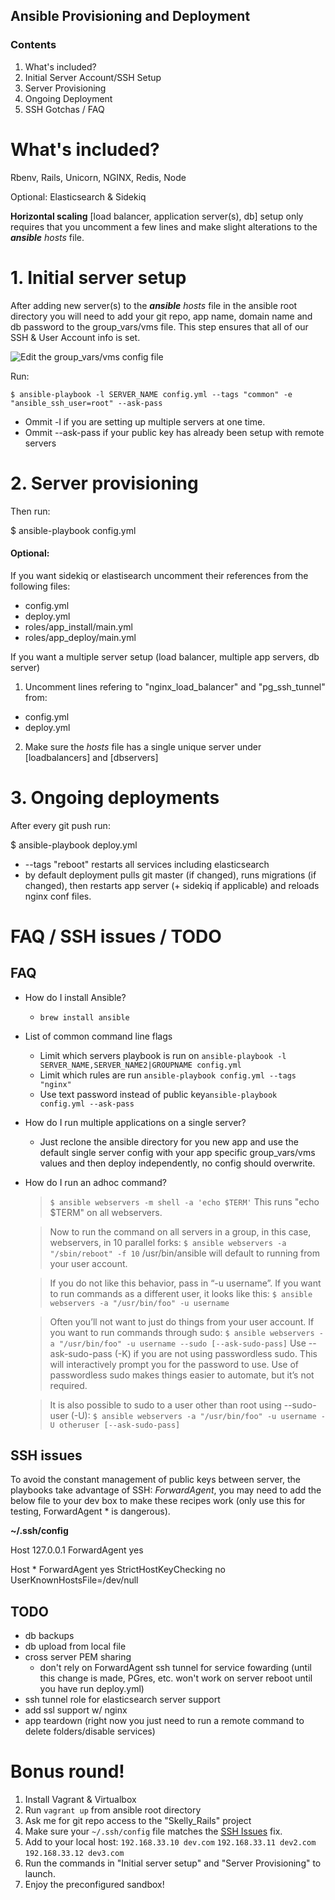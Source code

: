 ## Ansible Provisioning and Deployment
### Contents
1. What's included?
1. Initial Server Account/SSH Setup
2. Server Provisioning
3. Ongoing Deployment
4. SSH Gotchas / FAQ

# What's included?
Rbenv, Rails, Unicorn, NGINX, Redis, Node

Optional: Elasticsearch & Sidekiq

**Horizontal scaling** [load balancer, application server(s), db] setup only requires that you uncomment a few lines and make slight alterations to the ***ansible*** *hosts* file.

# 1. Initial server setup

After adding new server(s) to the ***ansible*** *hosts* file in the ansible root directory you will need to add your git repo, app name, domain name and db password to the group_vars/vms file. This step ensures that all of our SSH & User Account info is set.

![Edit the group_vars/vms config file](https://www.evernote.com/shard/s293/sh/2421f85b-8027-4520-af10-e290e7b9d581/56430a58ad379b1f10860165e0b0c8b8/res/c7cee372-23a3-41ef-be7a-0d995abe7ce7/skitch.png?resizeSmall&width=832)

Run:

`$ ansible-playbook -l SERVER_NAME config.yml --tags "common" -e "ansible_ssh_user=root" --ask-pass`
* Ommit -l if you are setting up multiple servers at one time.
* Ommit --ask-pass if your public key has already been setup with remote servers

# 2. Server provisioning

Then run:

  $ ansible-playbook config.yml
  
#### Optional:  
If you want sidekiq or elastisearch  uncomment their references from the following files:
- config.yml
- deploy.yml
- roles/app_install/main.yml
- roles/app_deploy/main.yml

If you want a multiple server setup (load balancer, multiple app servers, db server) 

1. Uncomment lines refering to "nginx\_load\_balancer" and "pg\_ssh\_tunnel" from:
  - config.yml
  - deploy.yml
2. Make sure the *hosts* file has a single unique server under [loadbalancers] and [dbservers]



# 3. Ongoing deployments
After every git push run:

  $ ansible-playbook deploy.yml

- --tags "reboot" restarts all services including elasticsearch
- by default deployment pulls git master (if changed), runs migrations (if changed), then restarts app server (+ sidekiq if applicable) and reloads nginx conf files.


# FAQ / SSH issues / TODO
## FAQ
- How do I install Ansible?
  - `brew install ansible`
- List of common command line flags
  - Limit which servers playbook is run on `ansible-playbook -l SERVER_NAME,SERVER_NAME2|GROUPNAME config.yml`
  - Limit which rules are run `ansible-playbook config.yml --tags "nginx"`
  - Use text password instead of public key`ansible-playbook config.yml --ask-pass`
- How do I run multiple applications on a single server?
  - Just reclone the ansible directory for you new app and use the default single server config with your app specific group_vars/vms values and then deploy independently, no config should overwrite.
- How do I run an adhoc command? 

  >`$ ansible webservers -m shell -a 'echo $TERM'` This runs "echo $TERM" on all webservers.

  > Now to run the command on all servers in a group, in this case, webservers, in 10 parallel forks:
  > `$ ansible webservers -a "/sbin/reboot" -f 10`
  > /usr/bin/ansible will default to running from your user account. 
  
  > If you do not like this behavior, pass in “-u username”. If you want to run commands as a different user, it looks like this:
  > `$ ansible webservers -a "/usr/bin/foo" -u username`
  
  > Often you’ll not want to just do things from your user account. If you want to run commands through sudo:
  > `$ ansible webservers -a "/usr/bin/foo" -u username --sudo [--ask-sudo-pass]`
  > Use --ask-sudo-pass (-K) if you are not using passwordless sudo. This will interactively prompt you for the password to use. Use of passwordless sudo makes things easier to automate, but it’s not required.

  > It is also possible to sudo to a user other than root using --sudo-user (-U):
  > `$ ansible webservers -a "/usr/bin/foo" -u username -U otheruser [--ask-sudo-pass]`

<a name="sshissues"></a>

## SSH issues
To avoid the constant management of public keys between server, the playbooks take advantage of SSH: *ForwardAgent*, you may need to add the below file to your dev box to make these recipes work (only use this for testing, ForwardAgent * is dangerous).

**~/.ssh/config**  

  Host 127.0.0.1
    ForwardAgent yes

  Host *
    ForwardAgent yes
    StrictHostKeyChecking no
    UserKnownHostsFile=/dev/null


## TODO
- db backups
- db upload from local file
- cross server PEM sharing
  - don't rely on ForwardAgent ssh tunnel for service fowarding (until this change is made, PGres, etc. won't work on server reboot until you have run deploy.yml)
- ssh tunnel role for elasticsearch server support
- add ssl support w/ nginx
- app teardown (right now you just need to run a remote command to delete folders/disable services)

# Bonus round!
1. Install Vagrant & Virtualbox
2. Run `vagrant up` from ansible root directory
3. Ask me for git repo access to the "Skelly_Rails" project
4. Make sure your `~/.ssh/config` file matches the [SSH Issues](#sshissues) fix.
5. Add to your local host:
  `192.168.33.10 dev.com`
  `192.168.33.11 dev2.com`
  `192.168.33.12 dev3.com`
6. Run the commands in "Initial server setup" and "Server Provisioning" to launch.
7. Enjoy the preconfigured sandbox!